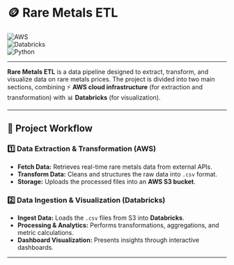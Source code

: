 # 🪙 Rare Metals ETL

![AWS](https://img.shields.io/badge/AWS-Cloud-orange?logo=amazonaws&logoColor=white)  
![Databricks](https://img.shields.io/badge/Databricks-Analytics-red?logo=databricks&logoColor=white)  
![Python](https://img.shields.io/badge/Python-3.12-blue?logo=python&logoColor=white)

---

**Rare Metals ETL** is a data pipeline designed to extract, transform, and visualize data on rare metals prices. The project is divided into two main sections, combining ⚡ **AWS cloud infrastructure** (for extraction and transformation) with 📊 **Databricks** (for visualization).  

---

## 🔄 Project Workflow  

### 1️⃣ Data Extraction & Transformation (AWS)  
- **Fetch Data:** Retrieves real-time rare metals data from external APIs.  
- **Transform Data:** Cleans and structures the raw data into `.csv` format.  
- **Storage:** Uploads the processed files into an **AWS S3 bucket**.  

### 2️⃣ Data Ingestion & Visualization (Databricks)  
- **Ingest Data:** Loads the `.csv` files from S3 into **Databricks**.  
- **Processing & Analytics:** Performs transformations, aggregations, and metric calculations.  
- **Dashboard Visualization:** Presents insights through interactive dashboards.  

---
